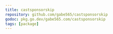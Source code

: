 ```yaml
---
title: castsponsorskip
repository: github.com/gabe565/castsponsorskip
godoc: pkg.go.dev/gabe565.com/castsponsorskip
tags: [package]
---
```

